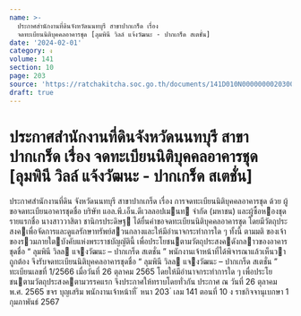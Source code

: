 ```yaml
---
name: >-
  ประกาศสำนักงานที่ดินจังหวัดนนทบุรี สาขาปากเกร็ด เรื่อง
  จดทะเบียนนิติบุคคลอาคารชุด [ลุมพินี วิลล์ แจ้งวัฒนะ - ปากเกร็ด สเตชั่น]
date: '2024-02-01'
category: ง
volume: 141
section: 10
page: 203
source: 'https://ratchakitcha.soc.go.th/documents/141D010N0000000020300.pdf'
draft: true
---
```


# ประกาศสำนักงานที่ดินจังหวัดนนทบุรี สาขาปากเกร็ด เรื่อง จดทะเบียนนิติบุคคลอาคารชุด [ลุมพินี วิลล์ แจ้งวัฒนะ - ปากเกร็ด สเตชั่น]

ประกาศสํานักงานที่ดิน จังหวัดนนทบุรี สาขาปากเกร็ด เรื่อง การจดทะเบียนนิติบุคคลอาคารชุด ด้วย ผู้ขอจดทะเบียนอาคารชุดชื่อ บริษัท แอล.พี.เอ็น.ดีเวลลอปเมนท จํากัด (มหาชน) และผู้ซื้อหองชุดรายแรกชื่อ นางสาววาสิตา ชานิกรประดิษฐ ได้ยื่นคําขอจดทะเบียนนิติบุคคลอาคารชุด โดยมีวัตถุประสงคเพื่อจัดการและดูแลรักษาทรัพย์สวนกลางและให้มีอํานาจกระทําการใด ๆ ทั้งนี้ ตามมติ ของเจ้าของรวมภายใตบังคับแห่งพระราชบัญญัตินี้ เพื่อประโยชนตามวัตถุประสงคดังกลาวของอาคารชุดชื่อ “ ลุมพินี วิลล แจงวัฒนะ – ปากเกร็ด สเตชั่น ” พนักงานเจ้าหน้าที่ได้พิจารณาแล้วเห็นวาถูกต้อง จึงรับจดทะเบียนนิติบุคคลอาคารชุดชื่อ “ ลุมพินี วิลล แจงวัฒนะ – ปากเกร็ด สเตชั่น ” ทะเบียนเลขที่ 1/2566 เมื่อวันที่ 26 ตุลาคม 2565 โดยให้มีอํานาจกระทําการใด ๆ เพื่อประโยชนตามวัตถุประสงคตามวรรคแรก จึงประกาศให้ทราบโดยทั่วกัน ประกาศ ณ วันที่ 26 ตุลาคม พ.ศ. 2565 ขจร บุญเสริม พนักงานเจ้าหน้าที่ ้ หนา 203 ่ เลม 141 ตอนที่ 10 ง ราชกิจจานุเบกษา 1 กุมภาพันธ์ 2567
